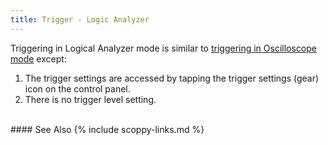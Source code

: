 ```yaml
---
title: Trigger - Logic Analyzer
---
```


Triggering in Logical Analyzer mode is similar to [triggering in Oscilloscope mode](Trigger-Oscilloscope) except:
1. The trigger settings are accessed by tapping the trigger settings (gear) icon on the
control panel.
2. There is no trigger level setting.

<br>
#### See Also
{% include scoppy-links.md %}
